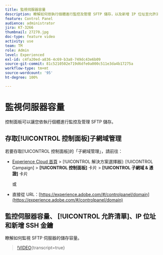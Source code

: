 ```yaml
---
title: 監視伺服器容量
description: 瞭解如何依執行個體進行監控及管理 SFTP 儲存，以及新增 IP 位址至允許清單。
feature: Control Panel
audience: administrator
jira: KT-3266
thumbnail: 27270.jpg
doc-type: feature video
activity: use
team: TM
role: Admin
level: Experienced
exl-id: c4fa20ed-a836-4c69-b3a8-749dc43e6b09
source-git-commit: 81c5210502e719d6dfe0a000c511e3da4b17275a
workflow-type: tm+mt
source-wordcount: '95'
ht-degree: 100%

---
```


# 監視伺服器容量

控制面板可以讓您依執行個體進行監控及管理 SFTP 儲存。

## 存取[!UICONTROL 控制面板]子網域管理

若要存取[!UICONTROL 控制面板]的「子網域管理」，請前往：

* [Experience Cloud 首頁](https://experience.adobe.com/#/home) > [!UICONTROL 解決方案選擇器]: [!UICONTROL Campaign] > **[!UICONTROL 控制面板]** 卡片 > **[!UICONTROL 子網域 &amp; 憑證]** 卡片

  或
* 直接從 URL：[https://experience.adobe.com/#/controlpanel/domain](https://experience.adobe.com/#/controlpanel/domain)

## 監控伺服器容量、 [!UICONTROL 允許清單]、IP 位址和新增 SSH 金鑰

瞭解如何監視 SFTP 伺服器的儲存容量。

>[!VIDEO](https://video.tv.adobe.com/v/27270?learn=on){transcript=true}
